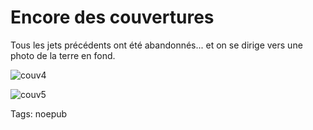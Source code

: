 # Encore des couvertures

Tous les jets précédents ont été abandonnés... et on se dirige vers une photo de la terre en fond.

![couv4](https://tcrouzet.com/images_tc/2009/01/couv4.jpg)

![couv5](https://tcrouzet.com/images_tc/2009/01/couv5.jpg)

Tags: noepub